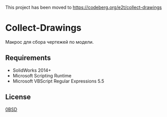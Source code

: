 This project has been moved to https://codeberg.org/e2t/collect-drawings
 
 # Collect-Drawings

Макрос для сбора чертежей по модели.

## Requirements

- SolidWorks 2014+
- Microsoft Scripting Runtime
- Microsoft VBScript Regular Expressions 5.5

## License

[0BSD](https://opensource.org/licenses/0BSD)
